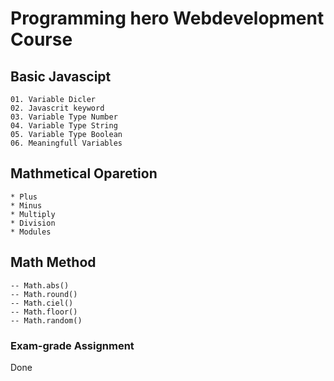 # Programming hero Webdevelopment Course

## Basic Javascipt
    01. Variable Dicler
    02. Javascrit keyword
    03. Variable Type Number
    04. Variable Type String
    05. Variable Type Boolean
    06. Meaningfull Variables

## Mathmetical Oparetion
    * Plus
    * Minus
    * Multiply
    * Division
    * Modules
## Math Method
    -- Math.abs()
    -- Math.round()
    -- Math.ciel()
    -- Math.floor()
    -- Math.random()

### Exam-grade Assignment
 Done
